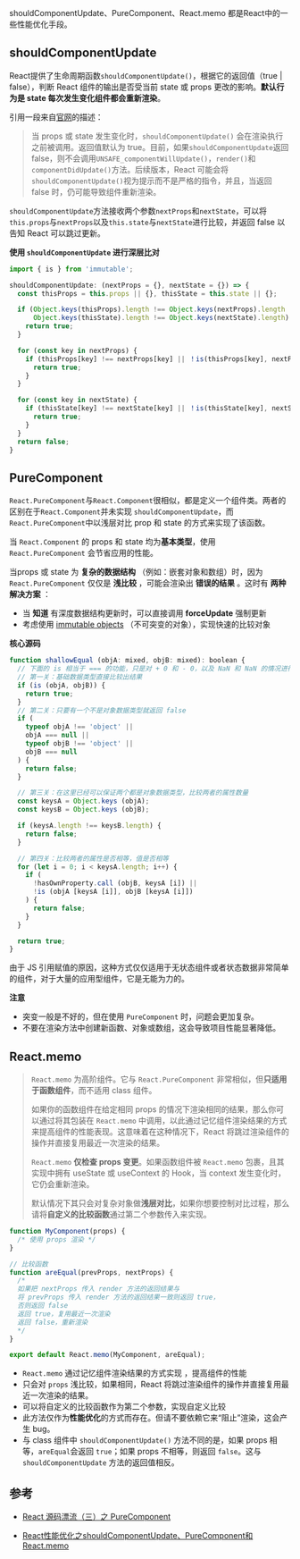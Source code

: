 shouldComponentUpdate、PureComponent、React.memo 都是React中的一些性能优化手段。

## shouldComponentUpdate

React提供了生命周期函数`shouldComponentUpdate()`，根据它的返回值（true | false），判断 React 组件的输出是否受当前 state 或 props 更改的影响。**默认行为是 state 每次发生变化组件都会重新渲染**。

引用一段来自[官网](https://zh-hans.reactjs.org/docs/react-component.html#shouldcomponentupdate)的描述：

> 当 props 或 state 发生变化时，`shouldComponentUpdate()` 会在渲染执行之前被调用。返回值默认为 true。目前，如果`shouldComponentUpdate`返回 false，则不会调用`UNSAFE_componentWillUpdate()`，`render()`和`componentDidUpdate()`方法。后续版本，React 可能会将`shouldComponentUpdate()`视为提示而不是严格的指令，并且，当返回 false 时，仍可能导致组件重新渲染。

`shouldComponentUpdate`方法接收两个参数`nextProps`和`nextState`，可以将`this.props`与`nextProps`以及`this.state`与`nextState`进行比较，并返回 false 以告知 React 可以跳过更新。

**使用 `shouldComponentUpdate` 进行深层比对**

```js
import { is } from 'immutable';

shouldComponentUpdate: (nextProps = {}, nextState = {}) => {
  const thisProps = this.props || {}, thisState = this.state || {};

  if (Object.keys(thisProps).length !== Object.keys(nextProps).length ||
      Object.keys(thisState).length !== Object.keys(nextState).length) {
    return true;
  }

  for (const key in nextProps) {
    if (thisProps[key] !== nextProps[key] || ！is(thisProps[key], nextProps[key])) {
      return true;
    }
  }

  for (const key in nextState) {
    if (thisState[key] !== nextState[key] || ！is(thisState[key], nextState[key])) {
      return true;
    }
  }
  return false;
}
```

## PureComponent

`React.PureComponent`与`React.Component`很相似，都是定义一个组件类。两者的区别在于`React.Component`并未实现 `shouldComponentUpdate`，而`React.PureComponent`中以浅层对比 prop 和 state 的方式来实现了该函数。

当 `React.Component` 的 props 和 state 均为**基本类型**，使用 `React.PureComponent` 会节省应用的性能。

当props 或 state 为 **复杂的数据结构** （例如：嵌套对象和数组）时，因为 `React.PureComponent` 仅仅是 **浅比较** ，可能会渲染出 **错误的结果** 。这时有 **两种解决方案** ：

- 当 **知道** 有深度数据结构更新时，可以直接调用 **forceUpdate**  强制更新
- 考虑使用  [immutable objects](https://facebook.github.io/immutable-js/) （不可突变的对象），实现快速的比较对象

**核心源码**

```js
function shallowEqual (objA: mixed, objB: mixed): boolean {
  // 下面的 is 相当于 === 的功能，只是对 + 0 和 - 0，以及 NaN 和 NaN 的情况进行了特殊处理
  // 第一关：基础数据类型直接比较出结果
  if (is (objA, objB)) {
    return true;
  }
  // 第二关：只要有一个不是对象数据类型就返回 false
  if (
    typeof objA !== 'object' ||
    objA === null ||
    typeof objB !== 'object' ||
    objB === null
  ) {
    return false;
  }

  // 第三关：在这里已经可以保证两个都是对象数据类型，比较两者的属性数量
  const keysA = Object.keys (objA);
  const keysB = Object.keys (objB);

  if (keysA.length !== keysB.length) {
    return false;
  }

  // 第四关：比较两者的属性是否相等，值是否相等
  for (let i = 0; i < keysA.length; i++) {
    if (
      !hasOwnProperty.call (objB, keysA [i]) ||
      !is (objA [keysA [i]], objB [keysA [i]])
    ) {
      return false;
    }
  }

  return true;
}
```

由于 JS 引用赋值的原因，这种方式仅仅适用于无状态组件或者状态数据非常简单的组件，对于大量的应用型组件，它是无能为力的。

**注意**

- 突变一般是不好的，但在使用 `PureComponent` 时，问题会更加复杂。
- 不要在渲染方法中创建新函数、对象或数组，这会导致项目性能显著降低。

## React.memo

> `React.memo` 为高阶组件。它与 `React.PureComponent` 非常相似，但**只适用于函数组件**，而不适用 class 组件。
>
>  如果你的函数组件在给定相同 props 的情况下渲染相同的结果，那么你可以通过将其包装在 `React.memo` 中调用，以此通过记忆组件渲染结果的方式来提高组件的性能表现。这意味着在这种情况下，React 将跳过渲染组件的操作并直接复用最近一次渲染的结果。
>
>  `React.memo` **仅检查 props 变更**。如果函数组件被 `React.memo` 包裹，且其实现中拥有 useState 或 useContext 的 Hook，当 context 发生变化时，它仍会重新渲染。
>
>  默认情况下其只会对复杂对象做**浅层对比**，如果你想要控制对比过程，那么请将**自定义的比较函数**通过第二个参数传入来实现。

```js
function MyComponent(props) {
  /* 使用 props 渲染 */
}

// 比较函数
function areEqual(prevProps, nextProps) {
  /*
  如果把 nextProps 传入 render 方法的返回结果与
  将 prevProps 传入 render 方法的返回结果一致则返回 true，
  否则返回 false
  返回 true，复用最近一次渲染
  返回 false，重新渲染
  */
}

export default React.memo(MyComponent, areEqual);
```

- `React.memo` 通过记忆组件渲染结果的方式实现 ，提高组件的性能
- 只会对 `props` 浅比较，如果相同，React 将跳过渲染组件的操作并直接复用最近一次渲染的结果。
- 可以将自定义的比较函数作为第二个参数，实现自定义比较
- 此方法仅作为**性能优化**的方式而存在。但请不要依赖它来“阻止”渲染，这会产生 bug。
- 与 class 组件中 `shouldComponentUpdate()` 方法不同的是，如果 props 相等，`areEqual`会返回 `true`；如果 props 不相等，则返回 `false`。这与 `shouldComponentUpdate` 方法的返回值相反。

## 参考

- [React 源码漂流（三）之 PureComponent](https://juejin.im/post/6844903907664068622)

- [React性能优化之shouldComponentUpdate、PureComponent和React.memo](https://juejin.im/post/6844904131505700871)